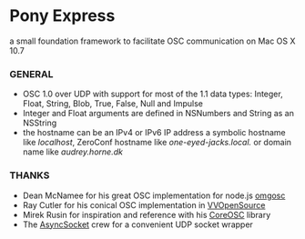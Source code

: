 
# Pony Express
a small foundation framework to facilitate OSC communication on Mac OS X 10.7

### GENERAL
- OSC 1.0 over UDP with support for most of the 1.1 data types: Integer, Float, String, Blob, True, False, Null and Impulse
- Integer and Float arguments are defined in NSNumbers and String as an NSString
- the hostname can be an IPv4 or IPv6 IP address a symbolic hostname like _localhost_, ZeroConf hostname like _one-eyed-jacks.local._ or domain name like _audrey.horne.dk_

### THANKS
- Dean McNamee for his great OSC implementation for node.js [omgosc](https://github.com/deanm/omgosc)
- Ray Cutler for his conical OSC implementation in [VVOpenSource](http://code.google.com/p/vvopensource/)
- Mirek Rusin for inspiration and reference with his [CoreOSC](https://github.com/mirek/CoreOSC/) library
- The [AsyncSocket](http://code.google.com/p/cocoaasyncsocket/) crew for a convenient UDP socket wrapper
